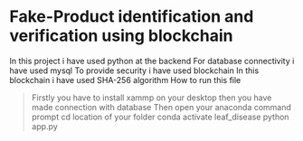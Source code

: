 # Fake-Product identification and verification using blockchain
In this project i have used python at the backend
For database connectivity i have used mysql
To provide security i have used blockchain
In this blockchain i have used SHA-256 algorithm
How to run this file
>Firstly you have to install xammp on your desktop then you have made connection with database
>Then open your anaconda command prompt
>cd location of your folder
>conda activate leaf_disease
>python app.py

